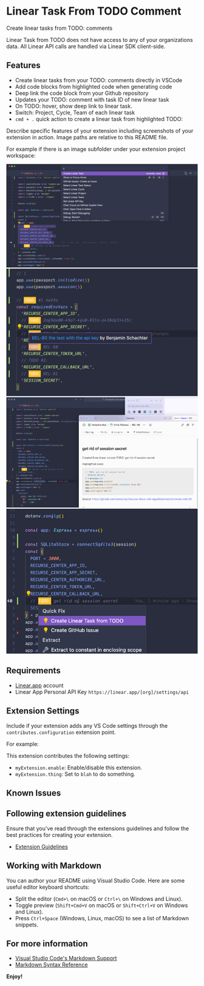 # Linear Task From TODO Comment

Create linear tasks from TODO: comments

Linear Task from TODO does not have access to any of your organizations data. All Linear API calls are handled via Linear SDK client-side.

## Features

- Create linear tasks from your TODO: comments directly in VSCode
- Add code blocks from highlighted code when generating code
- Deep link the code block from your Github repository
- Updates your TODO: comment with task ID of new linear task
- On TODO: hover, show deep link to linear task.
- Switch: Project, Cycle, Team of each linear task
- `cmd + .` quick action to create a linear task from highlighted TODO:

Describe specific features of your extension including screenshots of your extension in action. Image paths are relative to this README file.

For example if there is an image subfolder under your extension project workspace:

![Create Prompt](images/create-prompt.png)
![Hover for Task](images/hover.png)
![Linear Task](images/linear-task.png)
![Quick Action](images/quick-action.png)

## Requirements

- [Linear.app](http://www.linear.app) account
- Linear App Personal API Key `https://linear.app/[org]/settings/api`

## Extension Settings

Include if your extension adds any VS Code settings through the `contributes.configuration` extension point.

For example:

This extension contributes the following settings:

- `myExtension.enable`: Enable/disable this extension.
- `myExtension.thing`: Set to `blah` to do something.

## Known Issues

## Following extension guidelines

Ensure that you've read through the extensions guidelines and follow the best practices for creating your extension.

- [Extension Guidelines](https://code.visualstudio.com/api/references/extension-guidelines)

## Working with Markdown

You can author your README using Visual Studio Code. Here are some useful editor keyboard shortcuts:

- Split the editor (`Cmd+\` on macOS or `Ctrl+\` on Windows and Linux).
- Toggle preview (`Shift+Cmd+V` on macOS or `Shift+Ctrl+V` on Windows and Linux).
- Press `Ctrl+Space` (Windows, Linux, macOS) to see a list of Markdown snippets.

## For more information

- [Visual Studio Code's Markdown Support](http://code.visualstudio.com/docs/languages/markdown)
- [Markdown Syntax Reference](https://help.github.com/articles/markdown-basics/)

**Enjoy!**
